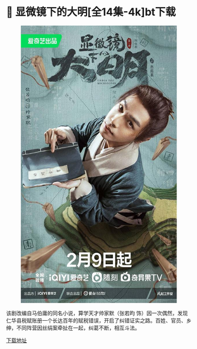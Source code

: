 # 🍟 显微镜下的大明\[全14集-4k]bt下载

<figure><img src="../.gitbook/assets/image (1) (1) (1).png" alt=""><figcaption></figcaption></figure>

该剧改编自马伯庸的同名小说，算学天才帅家默（张若昀 饰）因一次偶然，发现仁华县税赋账册一个长达百年的赋税错误，开启了纠错证实之路。百姓、官员、乡绅，不同阵营因丝绢案牵扯在一起，纠葛不断，相互斗法。

[下载地址](https://btbtt18.com/attach-dialog-fid-950-aid-5869768.htm)
